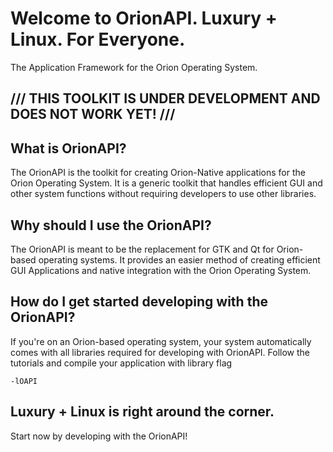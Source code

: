 # Welcome to OrionAPI.	Luxury + Linux. For Everyone.
The Application Framework for the Orion Operating System.

## /// THIS TOOLKIT IS UNDER DEVELOPMENT AND DOES NOT WORK YET! ///

## What is OrionAPI?

The OrionAPI is the toolkit for creating Orion-Native applications for the Orion Operating System.
It is a generic toolkit that handles efficient GUI and other system functions without requiring developers to use other libraries.

## Why should I use the OrionAPI?

The OrionAPI is meant to be the replacement for GTK and Qt for Orion-based operating systems. 
It provides an easier method of creating efficient GUI Applications and native integration with the Orion Operating System.

## How do I get started developing with the OrionAPI?

If you're on an Orion-based operating system, your system automatically comes with all libraries required for developing with OrionAPI.
Follow the tutorials and compile your application with library flag

	-lOAPI

## Luxury + Linux is right around the corner.

Start now by developing with the OrionAPI!